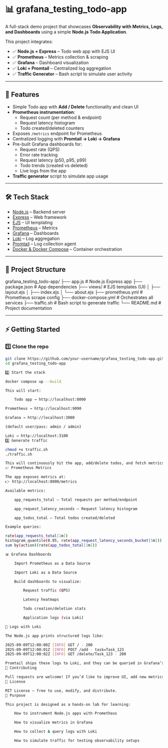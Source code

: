 # 📊 grafana_testing_todo-app

A full-stack demo project that showcases **Observability with Metrics, Logs, and Dashboards** using a simple **Node.js Todo Application**.

This project integrates:

- ✅ **Node.js + Express** – Todo web app with EJS UI  
- ✅ **Prometheus** – Metrics collection & scraping  
- ✅ **Grafana** – Dashboard visualization  
- ✅ **Loki + Promtail** – Centralized log aggregation  
- ✅ **Traffic Generator** – Bash script to simulate user activity  

---

## 🚀 Features

- Simple Todo app with **Add / Delete** functionality and clean UI  
- **Prometheus instrumentation**:  
  - Request count (per method & endpoint)  
  - Request latency histogram  
  - Todo created/deleted counters  
- Exposes `/metrics` endpoint for Prometheus  
- Centralized logging with **Promtail → Loki → Grafana**  
- Pre-built Grafana dashboards for:
  - Request rate (QPS)  
  - Error rate tracking  
  - Request latency (p50, p95, p99)  
  - Todo trends (created vs deleted)  
  - Live logs from the app  
- **Traffic generator** script to simulate app usage  

---

## 🛠️ Tech Stack

- [Node.js](https://nodejs.org/) – Backend server  
- [Express](https://expressjs.com/) – Web framework  
- [EJS](https://ejs.co/) – UI templating  
- [Prometheus](https://prometheus.io/) – Metrics  
- [Grafana](https://grafana.com/) – Dashboards  
- [Loki](https://grafana.com/oss/loki/) – Log aggregation  
- [Promtail](https://grafana.com/docs/loki/latest/clients/promtail/) – Log collection agent  
- [Docker & Docker Compose](https://docs.docker.com/compose/) – Container orchestration  

---

## 📂 Project Structure

grafana_testing_todo-app/
├── app.js # Node.js Express app
├── package.json # App dependencies
├── views/ # EJS templates (UI)
│ ├── layout.ejs
│ ├── index.ejs
│ └── about.ejs
├── prometheus.yml # Prometheus scrape config
├── docker-compose.yml # Orchestrates all services
├── traffic.sh # Bash script to generate traffic
└── README.md # Project documentation


---

## ⚡ Getting Started

### 1️⃣ Clone the repo
```bash
git clone https://github.com/your-username/grafana_testing_todo-app.git
cd grafana_testing_todo-app

2️⃣ Start the stack

docker compose up --build

This will start:

    Todo app → http://localhost:8000

Prometheus → http://localhost:9090

Grafana → http://localhost:3000

(default user/pass: admin / admin)

Loki → http://localhost:3100
3️⃣ Generate traffic

chmod +x traffic.sh
./traffic.sh

This will continuously hit the app, add/delete todos, and fetch metrics.
📈 Prometheus Metrics

The app exposes metrics at:
👉 http://localhost:8000/metrics

Available metrics:

    app_requests_total – Total requests per method/endpoint

    app_request_latency_seconds – Request latency histogram

    app_todos_total – Total todos created/deleted

Example queries:

rate(app_requests_total[1m])
histogram_quantile(0.95, rate(app_request_latency_seconds_bucket[5m]))
sum by(action)(rate(app_todos_total[1m]))

📊 Grafana Dashboards

    Import Prometheus as a Data Source

    Import Loki as a Data Source

    Build dashboards to visualize:

        Request traffic (QPS)

        Latency heatmaps

        Todo creation/deletion stats

        Application logs (via Loki)

📝 Logs with Loki

The Node.js app prints structured logs like:

2025-09-09T12:00:00Z [INFO] GET / - 200
2025-09-09T12:00:01Z [INFO] POST /add - task=Task_123
2025-09-09T12:00:02Z [INFO] GET /delete/Task_123 - 200

Promtail ships these logs to Loki, and they can be queried in Grafana’s Explore section.
🤝 Contributing

Pull requests are welcome! If you’d like to improve UI, add new metrics, or extend dashboards, feel free to fork and submit PRs.
📜 License

MIT License – free to use, modify, and distribute.
🎯 Purpose

This project is designed as a hands-on lab for learning:

    How to instrument Node.js apps with Prometheus

    How to visualize metrics in Grafana

    How to collect & query logs with Loki

    How to simulate traffic for testing observability setups

